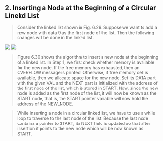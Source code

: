 ## 2. Inserting a Node at the Beginning of a Circular Linekd List 


 > Consider the linked list shown in Fig. 6.29. Suppose we want to add a new node with data 9 as
the first node of the list. Then the following changes will be done in the linked list.
 

 <img src = "/DSA-Using-C/image/list/29.png"> 

 <img src = "/DSA-Using-C/image/list/30.png"> 

 > Figure 6.30 shows the algorithm to insert a
new node at the beginning of a linked list. In
Step 1, we first check whether memory is
available for the new node. If the free memory
has exhausted, then an OVERFLOW message is
printed. Otherwise, if free memory cell is
available, then we allocate space for the new
node. Set its DATA part with the given VAL and the
NEXT part is initialized with the address of the first
node of the list, which is stored in START. Now,
since the new node is added as the first node of
the list, it will now be known as the START node,
that is, the START pointer variable will now hold
the address of the NEW_NODE. 

 > While inserting a node in a circular linked list, we have to use a while loop to traverse to the
last node of the list. Because the last node contains a pointer to START, its NEXT field is updated so
that after insertion it points to the new node which will be now known as START.
 
